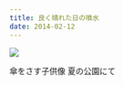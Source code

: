 ```yaml
---
title: 良く晴れた日の噴水
date: 2014-02-12
---
```


![](https://photos.xar.sh/20897935608_6fa3fb1e94_b.jpg)

傘をさす子供像
夏の公園にて
